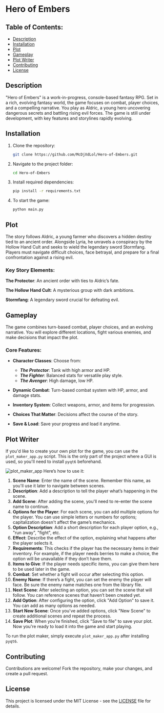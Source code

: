 # Hero of Embers

## Table of Contents:
- [Description](#description)
- [Installation](#installation)
- [Plot](#plot)
- [Gameplay](#gameplay)
- [Plot Writer](#plot-writer)
- [Contributing](#contributing)
- [License](#license)

## Description
"Hero of Embers" is a work-in-progress, console-based fantasy RPG. Set in a rich, evolving fantasy world, the game focuses on combat, player choices, and a compelling narrative. You play as Aldric, a young hero uncovering dangerous secrets and battling rising evil forces. The game is still under development, with key features and storylines rapidly evolving.

## Installation
1. Clone the repository:
   ```bash
   git clone https://github.com/McDjXdLol/Hero-of-Embers.git
   ```
2. Navigate to the project folder:

    ```bash
    cd Hero-of-Embers
    ```
3. Install required dependencies:

    ```bash
    pip install -r requirements.txt
    ```
4. To start the game:

    ```bash
    python main.py
    ```
## Plot
The story follows Aldric, a young farmer who discovers a hidden destiny tied to an ancient order. Alongside Lyria, he unravels a conspiracy by the Hollow Hand Cult and seeks to wield the legendary sword Stormfang. Players must navigate difficult choices, face betrayal, and prepare for a final confrontation against a rising evil.

### Key Story Elements:
**The Protector**: An ancient order with ties to Aldric’s fate.

**The Hollow Hand Cult**: A mysterious group with dark ambitions.

**Stormfang**: A legendary sword crucial for defeating evil.

## Gameplay
The game combines turn-based combat, player choices, and an evolving narrative. You will explore different locations, fight various enemies, and make decisions that impact the plot.

### Core Features:
- **Character Classes**: Choose from:
    - _**The Protector**_: Tank with high armor and HP.
    - _**The Fighter**_: Balanced stats for versatile play style.
    - _**The Avenger**_: High damage, low HP.


- **Dynamic Combat**: Turn-based combat system with HP, armor, and damage stats.

- **Inventory System**: Collect weapons, armor, and items for progression.

- **Choices That Matter**: Decisions affect the course of the story.

- **Save & Load**: Save your progress and load it anytime.

## Plot Writer

If you'd like to create your own plot for the game, you can use the `plot_maker_app.py` script. This is the only part of the project where a GUI is used, so you'll need to install `pyqt6` beforehand.

![plot_maker_app](https://github.com/user-attachments/assets/3de29f7b-2386-4b59-a951-2fc930a22077)
Here’s how to use it:
1. **Scene Name**: Enter the name of the scene. Remember this name, as you'll use it later to navigate between scenes.
2. **Description**: Add a description to tell the player what’s happening in the scene.
3. **Add Scene**: After adding the scene, you'll need to re-enter the scene name to continue.
4. **Options for the Player**: For each scene, you can add multiple options for the player. You can use simple letters or numbers for options; capitalization doesn't affect the game’s mechanics.
5. **Option Description**: Add a short description for each player option, e.g., "run away", "fight", etc.
6. **Effect**: Describe the effect of the option, explaining what happens after the player selects it.
7. **Requirements**: This checks if the player has the necessary items in their inventory. For example, if the player needs berries to make a choice, the option will be unavailable if they don’t have them.
8. **Items to Give**: If the player needs specific items, you can give them here to be used later in the game.
9. **Combat**: Set whether a fight will occur after selecting this option.
10. **Enemy Name**: If there’s a fight, you can set the enemy the player will face. Be sure the enemy name matches one from the library file.
11. **Next Scene**: After selecting an option, you can set the scene that will follow. You can reference scenes that haven’t been created yet.
12. **Add Option**: After configuring the option, click "Add Option" to save it. You can add as many options as needed.
13. **Start New Scene**: Once you've added options, click "New Scene" to create additional scenes and repeat the process.
14. **Save Plot**: When you’re finished, click "Save to file" to save your plot. Now you're ready to load it into the game and start playing.

To run the plot maker, simply execute `plot_maker_app.py` after installing `pyqt6`.

## Contributing
Contributions are welcome! Fork the repository, make your changes, and create a pull request.

## License

This project is licensed under the MIT License - see the [LICENSE](LICENSE) file for details.